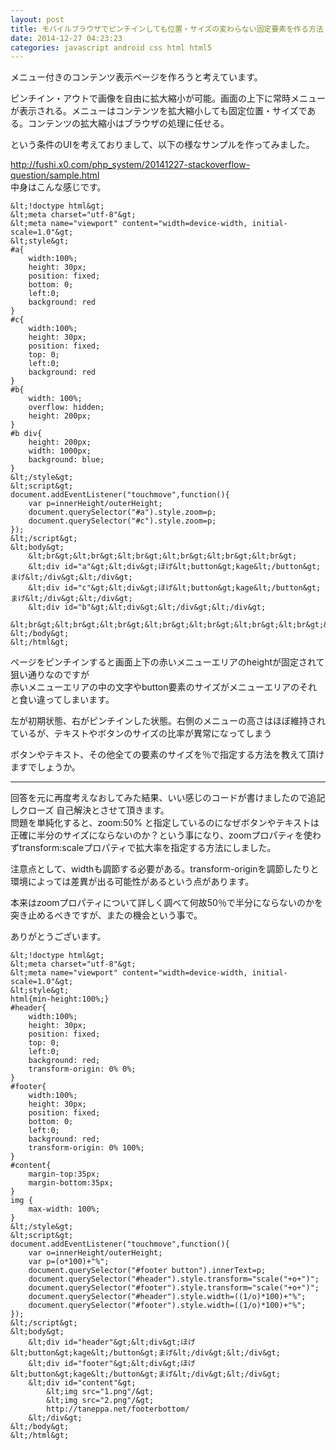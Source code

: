 ```yaml
---
layout: post
title: モバイルブラウザでピンチインしても位置・サイズの変わらない固定要素を作る方法
date: 2014-12-27 04:23:23
categories: javascript android css html html5
---
```

<p>メニュー付きのコンテンツ表示ページを作ろうと考えています。</p>

<p>ピンチイン・アウトで画像を自由に拡大縮小が可能。画面の上下に常時メニューが表示される。メニューはコンテンツを拡大縮小しても固定位置・サイズである。コンテンツの拡大縮小はブラウザの処理に任せる。</p>

<p>という条件のUIを考えておりまして、以下の様なサンプルを作ってみました。</p>

<p><a href="http://fushi.x0.com/php_system/20141227-stackoverflow-question/sample.html" rel="nofollow noreferrer">http://fushi.x0.com/php_system/20141227-stackoverflow-question/sample.html</a><br>
中身はこんな感じです。</p>

```
&lt;!doctype html&gt;
&lt;meta charset="utf-8"&gt;
&lt;meta name="viewport" content="width=device-width, initial-scale=1.0"&gt;
&lt;style&gt;
#a{
    width:100%;
    height: 30px;
    position: fixed;
    bottom: 0;
    left:0;
    background: red
}
#c{
    width:100%;
    height: 30px;
    position: fixed;
    top: 0;
    left:0;
    background: red
}
#b{
    width: 100%;
    overflow: hidden;
    height: 200px;
}
#b div{
    height: 200px;
    width: 1000px;
    background: blue;
}
&lt;/style&gt;
&lt;script&gt;
document.addEventListener("touchmove",function(){
    var p=innerHeight/outerHeight;
    document.querySelector("#a").style.zoom=p;
    document.querySelector("#c").style.zoom=p;
});
&lt;/script&gt;
&lt;body&gt;
    &lt;br&gt;&lt;br&gt;&lt;br&gt;&lt;br&gt;&lt;br&gt;&lt;br&gt;
    &lt;div id="a"&gt;&lt;div&gt;ほげ&lt;button&gt;kage&lt;/button&gt;まげ&lt;/div&gt;&lt;/div&gt;
    &lt;div id="c"&gt;&lt;div&gt;ほげ&lt;button&gt;kage&lt;/button&gt;まげ&lt;/div&gt;&lt;/div&gt;
    &lt;div id="b"&gt;&lt;div&gt;&lt;/div&gt;&lt;/div&gt;
    &lt;br&gt;&lt;br&gt;&lt;br&gt;&lt;br&gt;&lt;br&gt;&lt;br&gt;&lt;br&gt;&lt;br&gt;&lt;br&gt;&lt;br&gt;&lt;br&gt;&lt;br&gt;&lt;br&gt;&lt;br&gt;&lt;br&gt;&lt;br&gt;&lt;br&gt;&lt;br&gt;&lt;br&gt;&lt;br&gt;&lt;br&gt;&lt;br&gt;&lt;br&gt;&lt;br&gt;&lt;br&gt;&lt;br&gt;&lt;br&gt;&lt;br&gt;&lt;br&gt;&lt;br&gt;&lt;br&gt;&lt;br&gt;&lt;br&gt;&lt;br&gt;&lt;br&gt;&lt;br&gt;&lt;br&gt;&lt;br&gt;&lt;br&gt;&lt;br&gt;&lt;br&gt;&lt;br&gt;&lt;br&gt;&lt;br&gt;&lt;br&gt;&lt;br&gt;&lt;br&gt;&lt;br&gt;&lt;br&gt;&lt;br&gt;&lt;br&gt;&lt;br&gt;&lt;br&gt;&lt;br&gt;&lt;br&gt;&lt;br&gt;&lt;br&gt;&lt;br&gt;&lt;br&gt;&lt;br&gt;&lt;br&gt;&lt;br&gt;&lt;br&gt;&lt;br&gt;&lt;br&gt;&lt;br&gt;&lt;br&gt;&lt;br&gt;&lt;br&gt;&lt;br&gt;&lt;br&gt;&lt;br&gt;&lt;br&gt;&lt;br&gt;&lt;br&gt;&lt;br&gt;&lt;br&gt;&lt;br&gt;&lt;br&gt;&lt;br&gt;&lt;br&gt;&lt;br&gt;&lt;br&gt;&lt;br&gt;&lt;br&gt;&lt;br&gt;&lt;br&gt;&lt;br&gt;
&lt;/body&gt;
&lt;/html&gt;
```

<p>ページをピンチインすると画面上下の赤いメニューエリアのheightが固定されて狙い通りなのですが<br>
赤いメニューエリアの中の文字やbutton要素のサイズがメニューエリアのそれと食い違ってしまいます。</p>

<p>左が初期状態、右がピンチインした状態。右側のメニューの高さはほぼ維持されているが、テキストやボタンのサイズの比率が異常になってしまう<br>
<img src="https://i.stack.imgur.com/YKTLN.png" alt=""></p>

<p>ボタンやテキスト、その他全ての要素のサイズを％で指定する方法を教えて頂けますでしょうか。</p>

<hr>

<p>回答を元に再度考えなおしてみた結果、いい感じのコードが書けましたので追記しクローズ 自己解決とさせて頂きます。<br>
問題を単純化すると、zoom:50% と指定しているのになぜボタンやテキストは正確に半分のサイズにならないのか？という事になり、zoomプロパティを使わずtransform:scaleプロパティで拡大率を指定する方法にしました。</p>

<p>注意点として、widthも調節する必要がある。transform-originを調節したりと環境によっては差異が出る可能性があるという点があります。</p>

<p>本来はzoomプロパティについて詳しく調べて何故50％で半分にならないのかを突き止めるべきですが、またの機会という事で。</p>

<p>ありがとうございます。</p>

```
&lt;!doctype html&gt;
&lt;meta charset="utf-8"&gt;
&lt;meta name="viewport" content="width=device-width, initial-scale=1.0"&gt;
&lt;style&gt;
html{min-height:100%;}
#header{
    width:100%;
    height: 30px;
    position: fixed;
    top: 0;
    left:0;
    background: red;
    transform-origin: 0% 0%;
}
#footer{
    width:100%;
    height: 30px;
    position: fixed;
    bottom: 0;
    left:0;
    background: red;
    transform-origin: 0% 100%;
}
#content{
    margin-top:35px;
    margin-bottom:35px;
}
img {
    max-width: 100%;
}
&lt;/style&gt;
&lt;script&gt;
document.addEventListener("touchmove",function(){
    var o=innerHeight/outerHeight;
    var p=(o*100)+"%";
    document.querySelector("#footer button").innerText=p;
    document.querySelector("#header").style.transform="scale("+o+")";
    document.querySelector("#footer").style.transform="scale("+o+")";
    document.querySelector("#header").style.width=((1/o)*100)+"%";
    document.querySelector("#footer").style.width=((1/o)*100)+"%";
});
&lt;/script&gt;
&lt;body&gt;
    &lt;div id="header"&gt;&lt;div&gt;ほげ&lt;button&gt;kage&lt;/button&gt;まげ&lt;/div&gt;&lt;/div&gt;
    &lt;div id="footer"&gt;&lt;div&gt;ほげ&lt;button&gt;kage&lt;/button&gt;まげ&lt;/div&gt;&lt;/div&gt;
    &lt;div id="content"&gt;
        &lt;img src="1.png"/&gt;
        &lt;img src="2.png"/&gt;
        http://taneppa.net/footerbottom/
    &lt;/div&gt;
&lt;/body&gt;
&lt;/html&gt;
```
